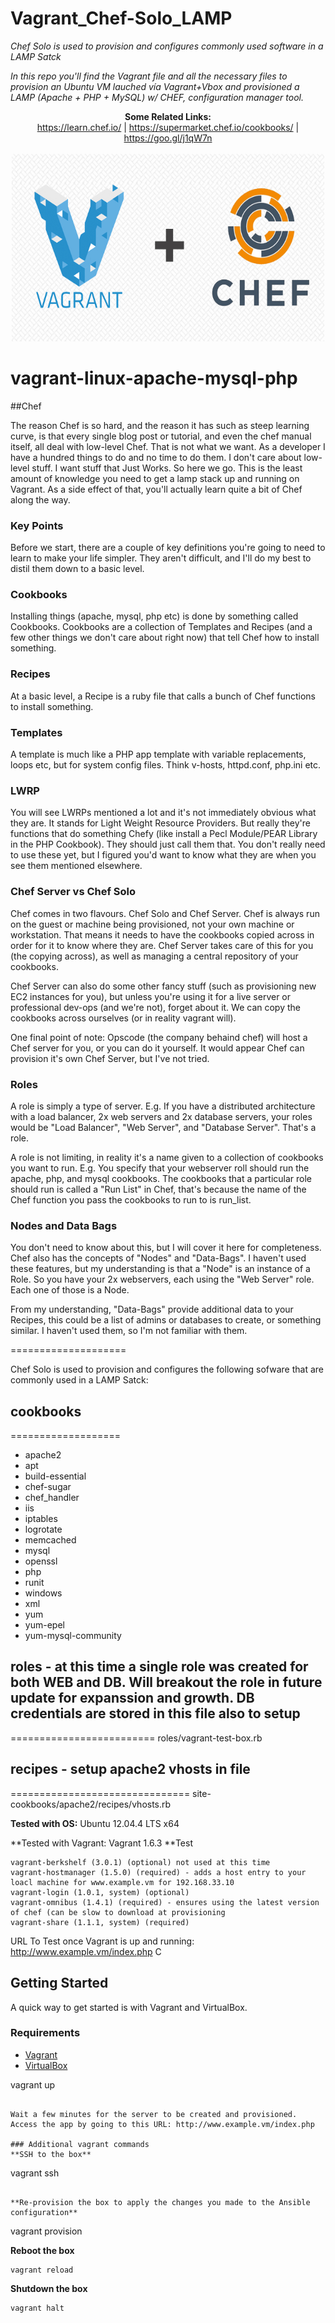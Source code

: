 # Vagrant_Chef-Solo_LAMP
*_Chef Solo is used to provision and configures commonly used software in a LAMP Satck_*

*In this repo you'll find the Vagrant file and all the necessary files to provision an Ubuntu VM lauched vía Vagrant+Vbox and provisioned a LAMP (Apache + PHP + MySQL) w/ CHEF, configuration manager tool.*

<p align="center">
  <b>Some Related Links:</b><br>
  <a href="#">https://learn.chef.io/</a> |
  <a href="#">https://supermarket.chef.io/cookbooks/</a> |
  <a href="#">https://goo.gl/j1qW7n</a>
  <br><br>
  <img src="https://github.com/exequielrafaela/Vagrant_Chef-Solo_LAMP/blob/master/images/vagrant_chef.jpg"  width="500" height="300">
</p>

vagrant-linux-apache-mysql-php
==============================

##Chef

The reason Chef is so hard, and the reason it has such as steep learning curve, is that every single blog post or tutorial, and even the chef manual itself, all deal with low-level Chef. That is not what we want. As a developer I have a hundred things to do and no time to do them. I don't care about low-level stuff. I want stuff that Just Works. So here we go. This is the least amount of knowledge you need to get a lamp stack up and running on Vagrant. As a side effect of that, you'll actually learn quite a bit of Chef along the way.

### Key Points

Before we start, there are a couple of key definitions you're going to need to learn to make your life simpler. They aren't difficult, and I'll do my best to distil them down to a basic level.

### Cookbooks

Installing things (apache, mysql, php etc) is done by something called Cookbooks. Cookbooks are a collection of Templates and Recipes (and a few other things we don't care about right now) that tell Chef how to install something.

### Recipes

At a basic level, a Recipe is a ruby file that calls a bunch of Chef functions to install something.

### Templates

A template is much like a PHP app template with variable replacements, loops etc, but for system config files. Think v-hosts, httpd.conf, php.ini etc.

### LWRP

You will see LWRPs mentioned a lot and it's not immediately obvious what they are. It stands for Light Weight Resource Providers. But really they're functions that do something Chefy (like install a Pecl Module/PEAR Library in the PHP Cookbook). They should just call them that. You don't really need to use these yet, but I figured you'd want to know what they are when you see them mentioned elsewhere.

### Chef Server vs Chef Solo

Chef comes in two flavours. Chef Solo and Chef Server. Chef is always run on the guest or machine being provisioned, not your own machine or workstation. That means it needs to have the cookbooks copied across in order for it to know where they are. Chef Server takes care of this for you (the copying across), as well as managing a central repository of your cookbooks.

Chef Server can also do some other fancy stuff (such as provisioning new EC2 instances for you), but unless you're using it for a live server or professional dev-ops (and we're not), forget about it. We can copy the cookbooks across ourselves (or in reality vagrant will).

One final point of note: Opscode (the company behaind chef) will host a Chef server for you, or you can do it yourself. It would appear Chef can provision it's own Chef Server, but I've not tried.

### Roles

A role is simply a type of server. E.g. If you have a distributed architecture with a load balancer, 2x web servers and 2x database servers, your roles would be "Load Balancer", "Web Server", and "Database Server". That's a role.

A role is not limiting, in reality it's a name given to a collection of cookbooks you want to run. E.g. You specify that your webserver roll should run the apache, php, and mysql cookbooks. The cookbooks that a particular role should run is called a "Run List" in Chef, that's because the name of the Chef function you pass the cookbooks to run to is run_list.

### Nodes and Data Bags

You don't need to know about this, but I will cover it here for completeness. Chef also has the concepts of "Nodes" and "Data-Bags". I haven't used these features, but my understanding is that a "Node" is an instance of a Role. So you have your 2x webservers, each using the "Web Server" role. Each one of those is a Node.

From my understanding, "Data-Bags" provide additional data to your Recipes, this could be a list of admins or databases to create, or something similar. I haven't used them, so I'm not familiar with them.

====================

Chef Solo is used to provision and configures the following sofware that are commonly used in a LAMP Satck:

## cookbooks
===================
- apache2
- apt
- build-essential
- chef-sugar
- chef_handler
- iis
- iptables
- logrotate
- memcached
- mysql
- openssl
- php
- runit
- windows
- xml
- yum
- yum-epel
- yum-mysql-community

## roles - at this time a single role was created for both WEB and DB. Will breakout the role in future update for expanssion and growth. DB credentials are stored in this file also to setup
=========================
roles/vagrant-test-box.rb

## recipes - setup apache2 vhosts in file 
===============================
site-cookbooks/apache2/recipes/vhosts.rb

**Tested with OS:** Ubuntu 12.04.4 LTS x64

**Tested with Vagrant: Vagrant 1.6.3
**Test

	vagrant-berkshelf (3.0.1) (optional) not used at this time
	vagrant-hostmanager (1.5.0) (required) - adds a host entry to your loacl machine for www.example.vm for 192.168.33.10
	vagrant-login (1.0.1, system) (optional)
	vagrant-omnibus (1.4.1) (required) - ensures using the latest version of chef (can be slow to download at provisioning  
	vagrant-share (1.1.1, system) (required)


URL To Test once Vagrant is up and running: http://www.example.vm/index.php
C


## Getting Started
A quick way to get started is with Vagrant and VirtualBox.

### Requirements
- [Vagrant](http://www.vagrantup.com/downloads.html)
- [VirtualBox](https://www.virtualbox.org/wiki/Downloads)

vagrant up
```

Wait a few minutes for the server to be created and provisioned.  Access the app by going to this URL: http://www.example.vm/index.php

### Additional vagrant commands
**SSH to the box**
```
vagrant ssh
```

**Re-provision the box to apply the changes you made to the Ansible configuration**
```
vagrant provision

**Reboot the box**
```
vagrant reload
```

**Shutdown the box**
```
vagrant halt
```
